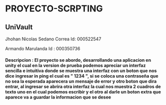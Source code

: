 # PROYECTO-SCRPTING
## UniVault 



Jhohan Nicolas Sedano Correa Id: 000522547



Armando Marulanda Id : 000350736


#### Descripcion : El proyecto se abordo, desarrollando una aplicacion en unity el cual en la version de prueba podemos apreciar un interfaz sencilla e intuitiva donde se muestra una interfaz con un boton que nos dice ingresar in ping el cual es " 1234 ", si se coloca una contraseña que no sea la esperada aparecera un mensaje de error y otro boton que dira entrar, al ingresar se abrira otra interfaz la cual nos muestra 2 cuadros de texto uno en el cual podemos escribir y el otro al darle un boton extra  que aparece va a guardar la informacion que se desee 

